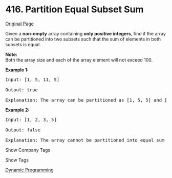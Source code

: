 # 416. Partition Equal Subset Sum

[Original Page](https://leetcode.com/problems/partition-equal-subset-sum/)

Given a **non-empty** array containing **only positive integers**, find if the array can be partitioned into two subsets such that the sum of elements in both subsets is equal.

**Note:**  
Both the array size and each of the array element will not exceed 100.

**Example 1:**

<pre>Input: [1, 5, 11, 5]

Output: true

Explanation: The array can be partitioned as [1, 5, 5] and [11].
</pre>

**Example 2:**

<pre>Input: [1, 2, 3, 5]

Output: false

Explanation: The array cannot be partitioned into equal sum subsets.
</pre>

<div>

<div id="company_tags" class="btn btn-xs btn-warning">Show Company Tags</div>

<span class="hidebutton" style="display: none;">[eBay](/company/ebay/)</span></div>

<div>

<div id="tags" class="btn btn-xs btn-warning">Show Tags</div>

<span class="hidebutton">[Dynamic Programming](/tag/dynamic-programming/)</span></div>